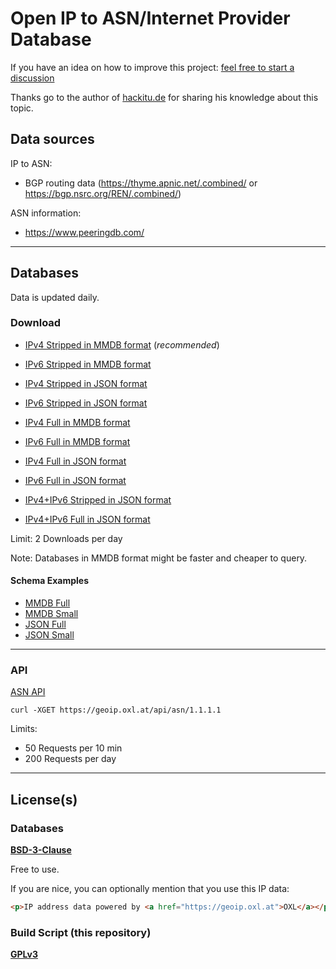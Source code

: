 # Open IP to ASN/Internet Provider Database

If you have an idea on how to improve this project: [feel free to start a discussion](https://github.com/O-X-L/geoip-asn/discussions)

Thanks go to the author of [hackitu.de](https://www.hackitu.de/geoip/) for sharing his knowledge about this topic.

## Data sources

IP to ASN:
* BGP routing data (https://thyme.apnic.net/.combined/ or https://bgp.nsrc.org/REN/.combined/)

ASN information:
* https://www.peeringdb.com/

----

## Databases

Data is updated daily.

### Download

* [IPv4 Stripped in MMDB format](https://geoip.oxl.at/file/asn_ipv4_small.mmdb.zip) (*recommended*)
* [IPv6 Stripped in MMDB format](https://geoip.oxl.at/file/asn_ipv6_small.mmdb.zip)
* [IPv4 Stripped in JSON format](https://geoip.oxl.at/file/asn_ipv4_small.json.zip)
* [IPv6 Stripped in JSON format](https://geoip.oxl.at/file/asn_ipv6_small.json.zip)

* [IPv4 Full in MMDB format](https://geoip.oxl.at/file/asn_ipv4_full.mmdb.zip)
* [IPv6 Full in MMDB format](https://geoip.oxl.at/file/asn_ipv6_full.mmdb.zip)
* [IPv4 Full in JSON format](https://geoip.oxl.at/file/asn_ipv4_full.json.zip)
* [IPv6 Full in JSON format](https://geoip.oxl.at/file/asn_ipv6_full.json.zip)

* [IPv4+IPv6 Stripped in JSON format](https://geoip.oxl.at/file/asn_small.json.zip)
* [IPv4+IPv6 Full in JSON format](https://geoip.oxl.at/file/asn_full.json.zip)

Limit: 2 Downloads per day

Note: Databases in MMDB format might be faster and cheaper to query.

#### Schema Examples

* [MMDB Full](https://github.com/O-X-L/geoip-asn/blob/latest/example/mmdb_full.json)
* [MMDB Small](https://github.com/O-X-L/geoip-asn/blob/latest/example/mmdb_small.json)
* [JSON Full](https://github.com/O-X-L/geoip-asn/blob/latest/example/json_full.json)
* [JSON Small](https://github.com/O-X-L/geoip-asn/blob/latest/example/json_small.json)

----

### API

[ASN API](https://geoip.oxl.at/api/asn)

```
curl -XGET https://geoip.oxl.at/api/asn/1.1.1.1
```

Limits:

* 50 Requests per 10 min
* 200 Requests per day

----

## License(s)

### Databases

**[BSD-3-Clause](https://opensource.org/license/bsd-3-clause)**

Free to use.

If you are nice, you can optionally mention that you use this IP data: 

```html
<p>IP address data powered by <a href="https://geoip.oxl.at">OXL</a></p>
```

### Build Script (this repository)

**[GPLv3](https://www.gnu.org/licenses/gpl-3.0.en.html)**
